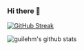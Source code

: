 ### Hi there 👋

[![GitHub Streak](https://github-readme-streak-stats.herokuapp.com/?user=guilehm&theme=radical)](https://github.com/Guilehm)

![guilehm's github stats](https://github-readme-stats.vercel.app/api?username=guilehm&count_private=true&show_icons=true&hide=contribs&theme=radical)

<!--
**Guilehm/Guilehm** is a ✨ _special_ ✨ repository because its `README.md` (this file) appears on your GitHub profile.

Here are some ideas to get you started:

- 🔭 I’m currently working on ...
- 🌱 I’m currently learning ...
- 👯 I’m looking to collaborate on ...
- 🤔 I’m looking for help with ...
- 💬 Ask me about ...
- 📫 How to reach me: ...
- 😄 Pronouns: ...
- ⚡ Fun fact: ...
-->
